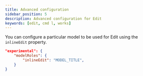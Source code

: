 ```yaml
---
title: Advanced configuration
sidebar_position: 5
description: Advanced configuration for Edit
keywords: [edit, cmd l, works]
---
```


You can configure a particular model to be used for Edit using the `inlineEdit` property.

```json title="~/.continue/config.json"
"experimental": {
    "modelRoles": {
        "inlineEdit": "MODEL_TITLE",
    }
}
```
